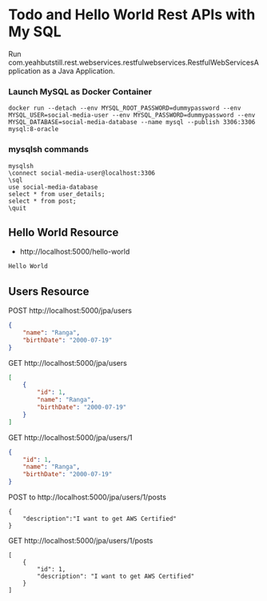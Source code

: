 # Todo and Hello World Rest APIs with My SQL

Run com.yeahbutstill.rest.webservices.restfulwebservices.RestfulWebServicesApplication as a Java Application.

### Launch MySQL as Docker Container

```
docker run --detach --env MYSQL_ROOT_PASSWORD=dummypassword --env MYSQL_USER=social-media-user --env MYSQL_PASSWORD=dummypassword --env MYSQL_DATABASE=social-media-database --name mysql --publish 3306:3306 mysql:8-oracle
```

### mysqlsh commands
```
mysqlsh
\connect social-media-user@localhost:3306
\sql
use social-media-database
select * from user_details;
select * from post;
\quit
```



## Hello World Resource

- http://localhost:5000/hello-world

```txt
Hello World
```

## Users Resource

POST http://localhost:5000/jpa/users

```json
{
    "name": "Ranga",
    "birthDate": "2000-07-19"
}
```

GET http://localhost:5000/jpa/users

```json
[
    {
        "id": 1,
        "name": "Ranga",
        "birthDate": "2000-07-19"
    }
]
```

GET http://localhost:5000/jpa/users/1

```json
{
    "id": 1,
    "name": "Ranga",
    "birthDate": "2000-07-19"
}
```
POST to http://localhost:5000/jpa/users/1/posts

```
{
	"description":"I want to get AWS Certified"
}
```

GET http://localhost:5000/jpa/users/1/posts

```
[
    {
        "id": 1,
        "description": "I want to get AWS Certified"
    }
]

```